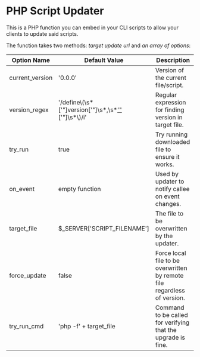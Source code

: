 PHP Script Updater
==================

This is a PHP function you can embed in your CLI scripts to allow your clients to update said scripts.

The function takes two methods: *target update url* and *an array of options*:

Option Name      | Default Value                                                        | Description                                                               |
-----------------|----------------------------------------------------------------------|---------------------------------------------------------------------------|
current_version  | '0.0.0'                                                              | Version of the current file/script.                                       |
version_regex    | '/define\\(\\s*[\'"]version[\'"]\\s*,\\s*[\'"](.*?)[\'"]\\s*\\)/i'   | Regular expression for finding version in target file.                    |
try_run          | true                                                                 | Try running downloaded file to ensure it works.                           |
on_event         | empty function                                                       | Used by updater to notify callee on event changes.                        |
target_file      | $_SERVER['SCRIPT_FILENAME']                                          | The file to be overwritten by the updater.                                |
force_update     | false                                                                | Force local file to be overwritten by remote file regardless of version.  |
try_run_cmd      | 'php -f' + target_file                                               | Command to be called for verifying that the upgrade is fine.              |